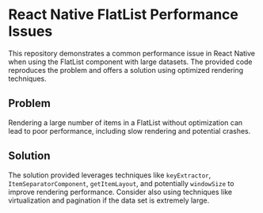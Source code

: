 # React Native FlatList Performance Issues

This repository demonstrates a common performance issue in React Native when using the FlatList component with large datasets. The provided code reproduces the problem and offers a solution using optimized rendering techniques. 

## Problem

Rendering a large number of items in a FlatList without optimization can lead to poor performance, including slow rendering and potential crashes. 

## Solution

The solution provided leverages techniques like `keyExtractor`, `ItemSeparatorComponent`, `getItemLayout`, and potentially `windowSize` to improve rendering performance.  Consider also using techniques like virtualization and pagination if the data set is extremely large.